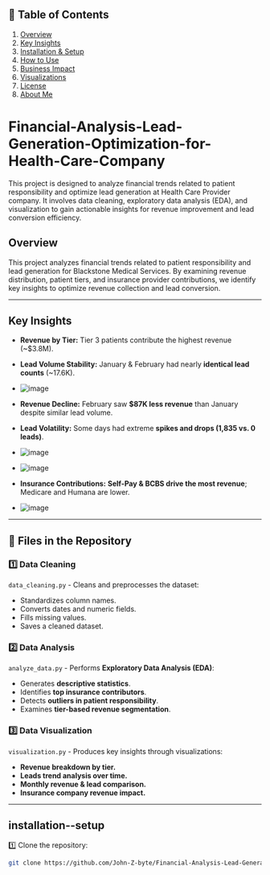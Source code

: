 ## 📖 Table of Contents
1. [Overview](#overview)
2. [Key Insights](#key-insights)
3. [Installation & Setup](#installation--setup)
4. [How to Use](#how-to-use)
5. [Business Impact](#business-impact)
6. [Visualizations](#visualizations)
7. [License](#license)
8. [About Me](#about-me)

# Financial-Analysis-Lead-Generation-Optimization-for-Health-Care-Company
This project is designed to analyze financial trends related to patient responsibility and optimize lead generation at Health Care Provider company. It involves data cleaning, exploratory data analysis (EDA), and visualization to gain actionable insights for revenue improvement and lead conversion efficiency.

## **Overview**
This project analyzes financial trends related to patient responsibility and lead generation for Blackstone Medical Services. By examining revenue distribution, patient tiers, and insurance provider contributions, we identify key insights to optimize revenue collection and lead conversion.

---

## **Key Insights**
- **Revenue by Tier:** Tier 3 patients contribute the highest revenue (~$3.8M).
- **Lead Volume Stability:** January & February had nearly **identical lead counts** (~17.6K).
- ![image](https://github.com/user-attachments/assets/725bf4e6-4d6e-49fc-b4c3-6a1cc9bb773b)

- **Revenue Decline:** February saw **$87K less revenue** than January despite similar lead volume.
- **Lead Volatility:** Some days had extreme **spikes and drops (1,835 vs. 0 leads)**.
- ![image](https://github.com/user-attachments/assets/82f36399-7924-4c46-8a22-7c33cc92c9f9)

- ![image](https://github.com/user-attachments/assets/b772fc6b-de87-4a47-8ed0-3ee5d2840fee)

- **Insurance Contributions:** **Self-Pay & BCBS drive the most revenue**; Medicare and Humana are lower.
- ![image](https://github.com/user-attachments/assets/3dcc404c-0a41-4689-8d2b-0c81f6345f98)


---

## **📁 Files in the Repository**
### **1️⃣ Data Cleaning**
`data_cleaning.py` - Cleans and preprocesses the dataset:
- Standardizes column names.
- Converts dates and numeric fields.
- Fills missing values.
- Saves a cleaned dataset.

### **2️⃣ Data Analysis**
`analyze_data.py` - Performs **Exploratory Data Analysis (EDA)**:
- Generates **descriptive statistics**.
- Identifies **top insurance contributors**.
- Detects **outliers in patient responsibility**.
- Examines **tier-based revenue segmentation**.

### **3️⃣ Data Visualization**
`visualization.py` - Produces key insights through visualizations:
- **Revenue breakdown by tier.**
- **Leads trend analysis over time.**
- **Monthly revenue & lead comparison.**
- **Insurance company revenue impact.**
---
## **installation--setup**
1️⃣ Clone the repository:
```bash
git clone https://github.com/John-Z-byte/Financial-Analysis-Lead-Generation-Optimization-for-Health-Care-Company.git
